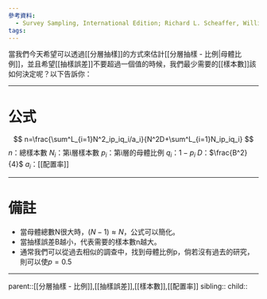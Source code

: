 ```yaml
---
參考資料:
  - Survey Sampling, International Edition; Richard L. Scheaffer, William Mendenhall. III
tags:
---
```

當我們今天希望可以透過[[分層抽樣]]的方式來估計[[分層抽樣 - 比例|母體比例]]，並且希望[[抽樣誤差]]不要超過一個值的時候，我們最少需要的[[樣本數]]該如何決定呢？以下告訴你：
- - -
# 公式
$$
n=\frac{\sum^L_{i=1}N^2_ip_iq_i/a_i}{N^2D+\sum^L_{i=1}N_ip_iq_i}
$$
$n$：總樣本數
$N_i$：第i層樣本數
$p_i$：第i層的母體比例
$q_i$：$1-p_i$
$D$：$\frac{B^2}{4}$
$a_i$：[[配置率]]
- - -
# 備註
- 當母體總數N很大時，$(N-1)\approx N$，公式可以簡化。
- 當抽樣誤差B越小，代表需要的樣本數n越大。
- 通常我們可以從過去相似的調查中，找到母體比例p，倘若沒有過去的研究，則可以使$p=0.5$
- - -
parent::[[分層抽樣 - 比例]],[[抽樣誤差]],[[樣本數]],[[配置率]]
sibling::
child::